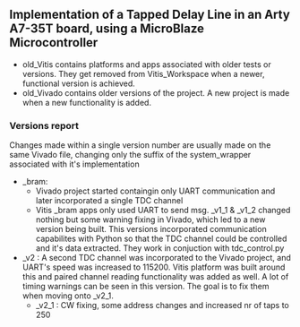 ## Implementation of a Tapped Delay Line in an Arty A7-35T board, using a MicroBlaze Microcontroller

- old_Vitis contains platforms and apps associated with older tests or versions. They get removed from Vitis_Workspace when a newer, functional version is achieved.
- old_Vivado contains older versions of the project. A new project is made when a new functionality is added.

### Versions report

Changes made within a single version number are usually made on the same Vivado file, changing only the suffix of the system_wrapper associated with it's implementation

- _bram: 
  - Vivado project started containgin only UART communication and later incorporated a single TDC channel
  - Vitis _bram apps only used UART to send msg.
          _v1_1 & _v1_2 changed nothing but some warning fixing in Vivado, which led to a new version being built. This versions incorporated communication capabilites with Python so that the TDC channel could be controlled and it's data extracted. They work in conjuction with tdc_control.py
- _v2  : 
  A second TDC channel was incorporated to the Vivado project, and UART's speed was increased to 115200. Vitis platform was built around this and paired channel reading functionality was added as well. A lot of timing warnings can be seen in this version. The goal is to fix them when moving onto _v2_1.
  - _v2_1 : CW fixing, some address changes and increased nr of taps to 250
